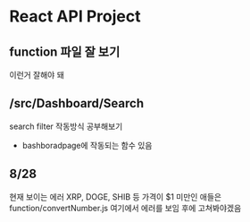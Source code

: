 # React API Project 

## function 파일 잘 보기 
이런거 잘해야 돼

## /src/Dashboard/Search
search filter 작동방식 공부해보기 
+ bashboradpage에 작동되는 함수 있음 

## 8/28
현재 보이는 에러 
XRP, DOGE, SHIB 등 가격이 $1 미만인 애들은 function/convertNumber.js 여기에서 에러를 보임 
후에 고쳐봐야겠음 
